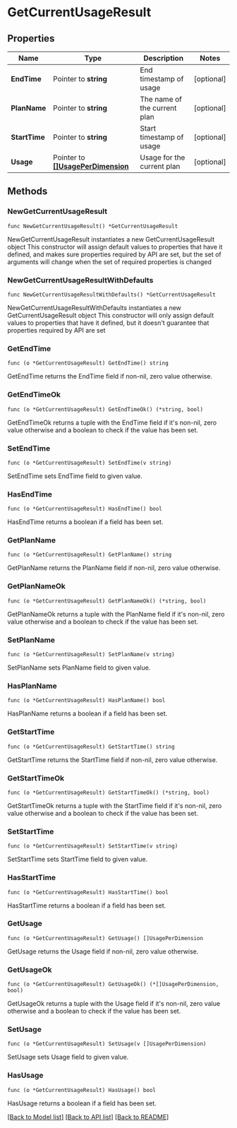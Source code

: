 # GetCurrentUsageResult

## Properties

Name | Type | Description | Notes
------------ | ------------- | ------------- | -------------
**EndTime** | Pointer to **string** | End timestamp of usage | [optional] 
**PlanName** | Pointer to **string** | The name of the current plan | [optional] 
**StartTime** | Pointer to **string** | Start timestamp of usage | [optional] 
**Usage** | Pointer to [**[]UsagePerDimension**](UsagePerDimension.md) | Usage for the current plan | [optional] 

## Methods

### NewGetCurrentUsageResult

`func NewGetCurrentUsageResult() *GetCurrentUsageResult`

NewGetCurrentUsageResult instantiates a new GetCurrentUsageResult object
This constructor will assign default values to properties that have it defined,
and makes sure properties required by API are set, but the set of arguments
will change when the set of required properties is changed

### NewGetCurrentUsageResultWithDefaults

`func NewGetCurrentUsageResultWithDefaults() *GetCurrentUsageResult`

NewGetCurrentUsageResultWithDefaults instantiates a new GetCurrentUsageResult object
This constructor will only assign default values to properties that have it defined,
but it doesn't guarantee that properties required by API are set

### GetEndTime

`func (o *GetCurrentUsageResult) GetEndTime() string`

GetEndTime returns the EndTime field if non-nil, zero value otherwise.

### GetEndTimeOk

`func (o *GetCurrentUsageResult) GetEndTimeOk() (*string, bool)`

GetEndTimeOk returns a tuple with the EndTime field if it's non-nil, zero value otherwise
and a boolean to check if the value has been set.

### SetEndTime

`func (o *GetCurrentUsageResult) SetEndTime(v string)`

SetEndTime sets EndTime field to given value.

### HasEndTime

`func (o *GetCurrentUsageResult) HasEndTime() bool`

HasEndTime returns a boolean if a field has been set.

### GetPlanName

`func (o *GetCurrentUsageResult) GetPlanName() string`

GetPlanName returns the PlanName field if non-nil, zero value otherwise.

### GetPlanNameOk

`func (o *GetCurrentUsageResult) GetPlanNameOk() (*string, bool)`

GetPlanNameOk returns a tuple with the PlanName field if it's non-nil, zero value otherwise
and a boolean to check if the value has been set.

### SetPlanName

`func (o *GetCurrentUsageResult) SetPlanName(v string)`

SetPlanName sets PlanName field to given value.

### HasPlanName

`func (o *GetCurrentUsageResult) HasPlanName() bool`

HasPlanName returns a boolean if a field has been set.

### GetStartTime

`func (o *GetCurrentUsageResult) GetStartTime() string`

GetStartTime returns the StartTime field if non-nil, zero value otherwise.

### GetStartTimeOk

`func (o *GetCurrentUsageResult) GetStartTimeOk() (*string, bool)`

GetStartTimeOk returns a tuple with the StartTime field if it's non-nil, zero value otherwise
and a boolean to check if the value has been set.

### SetStartTime

`func (o *GetCurrentUsageResult) SetStartTime(v string)`

SetStartTime sets StartTime field to given value.

### HasStartTime

`func (o *GetCurrentUsageResult) HasStartTime() bool`

HasStartTime returns a boolean if a field has been set.

### GetUsage

`func (o *GetCurrentUsageResult) GetUsage() []UsagePerDimension`

GetUsage returns the Usage field if non-nil, zero value otherwise.

### GetUsageOk

`func (o *GetCurrentUsageResult) GetUsageOk() (*[]UsagePerDimension, bool)`

GetUsageOk returns a tuple with the Usage field if it's non-nil, zero value otherwise
and a boolean to check if the value has been set.

### SetUsage

`func (o *GetCurrentUsageResult) SetUsage(v []UsagePerDimension)`

SetUsage sets Usage field to given value.

### HasUsage

`func (o *GetCurrentUsageResult) HasUsage() bool`

HasUsage returns a boolean if a field has been set.


[[Back to Model list]](../README.md#documentation-for-models) [[Back to API list]](../README.md#documentation-for-api-endpoints) [[Back to README]](../README.md)


